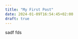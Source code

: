 ```yaml
---
title: "My First Post"
date: 2024-01-09T16:54:45+02:00
draft: true
---
```


sadf
fds

<!-- [test]({{< ref "cards/test" >}}) -->
